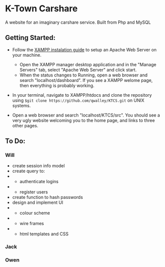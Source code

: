 # K-Town Carshare
A website for an imaginary carshare service. Built from Php and MySQL

## Getting Started:

* Follow the [XAMPP instalation guide](https://www.apachefriends.org/index.html) to setup an Apache Web Server on your machine. 
	* Open the XAMPP manager desktop application and in the "Manage Servers" tab, select "Apache Web Server" and click start. 
	* When the status changes to Running, open a web browser and search "localhost/dashboard". If you see a XAMPP welome page, then everything is probably working.

* In your terminal, navigate to XAMPP/htdocs and clone the repository using `$git clone https://github.com/qwalley/KTCS.git` on UNIX systems.

* Open a web browser and search "localhost/KTCS/src". You should see a very ugly website welcoming you to the home page, and links to three other pages.

## To Do:
### Will
* create session info model
* create query to: 
* * authenticate logins
* * register users
* create function to hash passwords
* design and implement UI
* * colour scheme
* * wire frames
* * html templates and CSS
### Jack
### Owen
